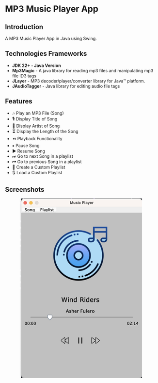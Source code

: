 <!--Project Name-->
<h1>MP3 Music Player App</h1>

<!--Introduction-->
<h2>Introduction</h2>
<p> A MP3 Music Player App in Java using Swing.
</p>

<!--Technologies/Frameworks-->
<h2>Technologies Frameworks</h2>
<ul>
  <li><b>JDK 22+ - Java Version</b></li>
  <li><b>Mp3Magic</b> - A java library for reading mp3 files and manipulating mp3 file ID3 tags</li>
  <li><b>JLayer</b> - MP3 decoder/player/converter library for Java™ platform. </li>
  <li><b>JAudioTagger</b> - Java library for editing audio file tags </li>
</ul>

<!--Features-->
<h2>Features</h2>
<ul>
  <li>🎶 Play an MP3 File (Song)</li>
  <li>🎙 Display Title of Song</li>
  <li>👤 Display Artist of Song</li>
  <li>⏳ Display the Length of the Song</li>
  <li>⏪ Playback Functionality</li>
  <li>⏸ Pause Song</li>
    <li>▶ Resume Song</li>
  <li>⏭  Go to next Song in a playlist</li>
  <li>⏮  Go to previous Song in a playlist</li>
  <li>📃 Create a Custom Playlist</li>
  <li>🔃 Load a Custom Playlist</li>
</ul>


<!--Screenshots (GIFs/PNGs)-->
<h2>Screenshots</h2>
<p align="center">
  <img src="https://github.com/backi2021/Java-Music-Player/blob/main/Screenshot.png" alt="Description of image" width="400">
</p>

